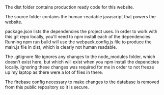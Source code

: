 The dist folder contains production ready code for this website.

The source folder contains the human-readable javascript that powers the website.

package.json lists the dependencies the project uses. In order to work with this git repo locally, you'll need to npm install each of the dependencies. Running npm run build will use the webpack.config.js file to produce the main.js file in dist, which is clearly not human readable. 

The .gitignore file ignores any changes to the node_modules folder, which doesn't exist here, but which will exist when you npm install the dependcies locally. Ignoring these changes was required for me in order to not freeze up my laptop as there were a lot of files in there.

The firebase config necessary to make changes to the database is removed from this public repository so it is secure.
